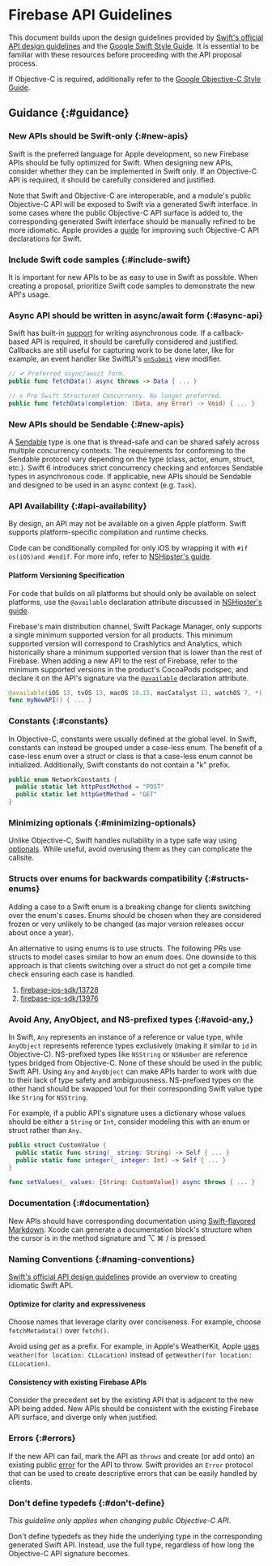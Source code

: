 # Firebase API Guidelines

This document builds upon the design guidelines provided by [Swift's official
API design guidelines][1] and the [Google Swift Style Guide][2]. It is essential
to be familiar with these resources before proceeding with the API proposal
process.

If Objective-C is required, additionally refer to the [Google Objective-C Style
Guide][3].

## Guidance {:#guidance}

### New APIs should be Swift-only {:#new-apis}

Swift is the preferred language for Apple development, so new Firebase APIs
should be fully optimized for Swift. When designing new APIs, consider whether
they can be implemented in Swift only. If an Objective-C API is required, it
should be carefully considered and justified.

Note that Swift and Objective-C are interoperable, and a module's public
Objective-C API will be exposed to Swift via a generated Swift interface. In
some cases where the public Objective-C API surface is added to, the
corresponding generated Swift interface should be manually refined to be more
idiomatic. Apple provides a [guide][4] for improving such Objective-C API
declarations for Swift.

### Include Swift code samples  {:#include-swift}

It is important for new APIs to be as easy to use in Swift as possible. When
creating a proposal, prioritize Swift code samples to demonstrate the new API's
usage.

### Async API should be written in async/await form {:#async-api}

Swift has built-in [support][5] for writing asynchronous code. If a
callback-based API is required, it should be carefully considered and justified.
Callbacks are still useful for capturing work to be done later, like for
example, an event handler like SwiftUI's [`onSubmit`][6] view modifier.

```swift
// ✔ Preferred async/await form.
public func fetchData() async throws -> Data { ... }

// x Pre Swift Structured Concurrency. No longer preferred.
public func fetchData(completion: (Data, any Error) -> Void) { ... }
```

### New APIs should be Sendable {:#new-apis}

A [Sendable][7] type is one that is thread-safe and can be shared safely across
multiple concurrency contexts. The requirements for conforming to the Sendable
protocol vary depending on the type (class, actor, enum, struct, etc.). Swift 6
introduces strict concurrency checking and enforces Sendable types in
asynchronous code. If applicable, new APIs should be Sendable and designed to be
used in an async context (e.g. `Task`).

### API Availability {:#api-availability}

By design, an API may not be available on a given Apple platform. Swift supports
platform-specific compilation and runtime checks.

Code can be conditionally compiled for only iOS by wrapping it with `#if
os(iOS)and #endif`. For more info, refer to [NSHipster's guide][8].

#### Platform Versioning Specification

For code that builds on all platforms but should only be available on select
platforms, use the `@available` declaration attribute discussed in [NSHipster's
guide][9].

Firebase's main distribution channel, Swift Package Manager, only supports a
single minimum supported version for all products. This minimum supported
version will correspond to Crashlytics and Analytics, which historically share a
minimum supported version that is lower than the rest of Firebase. When adding a
new API to the rest of Firebase, refer to the minimum supported versions in the
product's CocoaPods podspec, and declare it on the API's signature via the
[`@available`][9] declaration attribute.

```swift
@available(iOS 13, tvOS 13, macOS 10.15, macCatalyst 13, watchOS 7, *)
func myNewAPI() { ... }
```

### Constants {:#constants}

In Objective-C, constants were usually defined at the global level. In Swift,
constants can instead be grouped under a case-less enum. The benefit of a
case-less enum over a struct or class is that a case-less enum cannot be
initialized. Additionally, Swift constants do not contain a "k" prefix.

```swift
public enum NetworkConstants {
  public static let httpPostMethod = "POST"
  public static let httpGetMethod = "GET"
} 
```

### Minimizing optionals {:#minimizing-optionals}

Unlike Objective-C, Swift handles nullability in a type safe way using
[optionals][10]. While useful, avoid overusing them as they can complicate
the callsite.

### Structs over enums for backwards compatibility {:#structs-enums}

Adding a case to a Swift enum is a breaking change for clients switching
over the enum's cases. Enums should be chosen when they are considered
frozen or very unlikely to be changed (as major version releases occur
about once a year).

An alternative to using enums is to use structs. The following PRs use
structs to model cases similar to how an enum does. One downside to this
approach is that clients switching over a struct do not get a compile
time check ensuring each case is handled.

1. [firebase-ios-sdk/13728][11]
1. [firebase-ios-sdk/13976][12]

### Avoid Any, AnyObject, and NS-prefixed types {:#avoid-any,}

In Swift, `Any` represents an instance of a reference or value type,
while `AnyObject` represents reference types exclusively (making it
similar to `id` in Objective-C). NS-prefixed types like `NSString` or
`NSNumber` are reference types bridged from Objective-C. None of these
should be used in the public Swift API. Using `Any` and `AnyObject` can
make APIs harder to work with due to their lack of type safety and
ambiguousness. NS-prefixed types on the other hand should be swapped
\out for their corresponding Swift value type like `String` for
`NSString`.

For example, if a public API's signature uses a dictionary whose values
should be either a `String` or `Int`, consider modeling this with an
enum or struct rather than `Any`.

```swift
public struct CustomValue {
  public static func string(_ string: String) -> Self { ... }
  public static func integer(_ integer: Int) -> Self { ... }
}

func setValues(_ values: [String: CustomValue]) async throws { ... }
```

### Documentation {:#documentation}

New APIs should have corresponding documentation using [Swift-flavored
Markdown][13]. Xcode can generate a documentation block's structure when the
cursor is in the method signature and ⌥ ⌘ / is pressed.

### Naming Conventions {:#naming-conventions}

[Swift's official API design guidelines][1] provide an overview to creating
idiomatic Swift API.

#### Optimize for clarity and expressiveness

Choose names that leverage clarity over conciseness. For example, choose
`fetchMetadata()` over `fetch()`.

Avoid using _get_ as a prefix. For example, in Apple's WeatherKit, Apple
[uses][14] `weather(for location: CLLocation)` instead of `getWeather(for
location: CLLocation)`.

#### Consistency with existing Firebase APIs

Consider the precedent set by the existing API that is adjacent to the new API
being added. New APIs should be consistent with the existing Firebase API
surface, and diverge only when justified.

### Errors {:#errors}

If the new API can fail, mark the API as `throws` and create (or add onto) an
existing public [error][15] for the API to throw. Swift provides an `Error`
protocol that can be used to create descriptive errors that can be easily
handled by clients.

### Don't define typedefs {:#don't-define}

_This guideline only applies when changing public Objective-C API_.

Don't define typedefs as they hide the underlying type in the corresponding
generated Swift API. Instead, use the full type, regardless of how long the
Objective-C API signature becomes.

[1]: https://www.swift.org/documentation/api-design-guidelines/
[2]: https://google.github.io/swift/
[3]: https://google.github.io/styleguide/objcguide.html
[4]: https://developer.apple.com/documentation/swift/improving-objective-c-api-declarations-for-swift
[5]: https://docs.swift.org/swift-book/documentation/the-swift-programming-language/concurrency/
[6]: https://developer.apple.com/documentation/swiftui/view/onsubmit(of:_:)
[7]: https://developer.apple.com/documentation/swift/sendable
[8]: https://nshipster.com/swift-system-version-checking/
[9]: https://nshipster.com/available/
[10]: https://developer.apple.com/documentation/swift/optional
[11]: https://github.com/firebase/firebase-ios-sdk/pull/13728
[12]: https://github.com/firebase/firebase-ios-sdk/pull/13976
[13]: https://nshipster.com/swift-documentation/
[14]: https://developer.apple.com/documentation/weatherkit/weatherservice/weather(for:)
[15]: https://docs.swift.org/swift-book/documentation/the-swift-programming-language/errorhandling/
